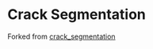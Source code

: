 # Crack Segmentation

Forked from [crack_segmentation](https://github.com/khanhha/crack_segmentation/tree/master)
